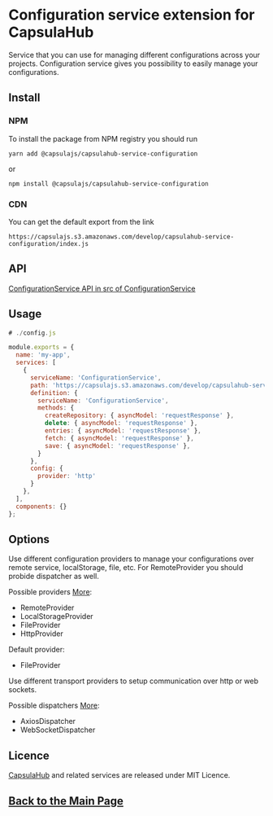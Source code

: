 # Configuration service extension for CapsulaHub

Service that you can use for managing different configurations across your projects.
Configuration service gives you possibility to easily manage your configurations.

## Install

### NPM

To install the package from NPM registry you should run

    yarn add @capsulajs/capsulahub-service-configuration

or

    npm install @capsulajs/capsulahub-service-configuration

### CDN

You can get the default export from the link

    https://capsulajs.s3.amazonaws.com/develop/capsulahub-service-configuration/index.js

## API

[ConfigurationService API in src of ConfigurationService](https://github.com/capsulajs/configuration-service/blob/develop/src/api/ConfigurationService.ts)

## Usage

```javascript
# ./config.js

module.exports = {
  name: 'my-app',
  services: [
    {
      serviceName: 'ConfigurationService',
      path: 'https://capsulajs.s3.amazonaws.com/develop/capsulahub-service-configuration/index.js',
      definition: {
        serviceName: 'ConfigurationService',
        methods: {
          createRepository: { asyncModel: 'requestResponse' },
          delete: { asyncModel: 'requestResponse' },
          entries: { asyncModel: 'requestResponse' },
          fetch: { asyncModel: 'requestResponse' },
          save: { asyncModel: 'requestResponse' },
        }
      },
      config: {
        provider: 'http'
      }
    },
  ],
  components: {}
};
```

## Options

Use different configuration providers to manage your configurations over remote service, localStorage, file, etc.
For RemoteProvider you should probide dispatcher as well.

Possible providers [More](https://github.com/capsulajs/configuration-service/tree/develop/src/provider):

-   RemoteProvider
-   LocalStorageProvider
-   FileProvider
-   HttpProvider

Default provider:

-   FileProvider

Use different transport providers to setup communication over http or web sockets.

Possible dispatchers [More](https://github.com/capsulajs/capsulajs-transport-providers):

-   AxiosDispatcher
-   WebSocketDispatcher

## Licence

[CapsulaHub](https://github.com/capsulajs/capsulahub) and related services are released under MIT Licence.

## [Back to the Main Page](../../README.md)
